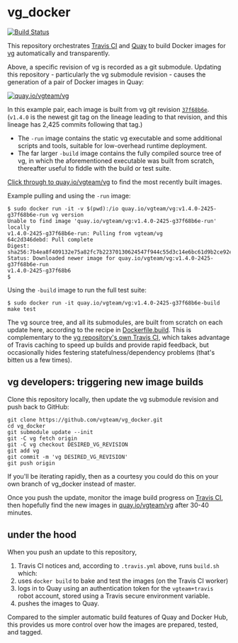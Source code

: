 # vg_docker

[![Build Status](https://travis-ci.org/vgteam/vg_docker.svg?branch=master)](https://travis-ci.org/vgteam/vg_docker)

This repository orchestrates [Travis CI](https://travis-ci.org/vgteam/vg_docker) and [Quay](https://quay.io/repository/vgteam/vg?tab=tags) to build Docker images for [vg](https://github.com/vgteam/vg) automatically and transparently.

Above, a specific revision of vg is recorded as a git submodule. Updating this repository - particularly the vg submodule revision - causes the generation of a pair of Docker images in Quay:

[![quay.io/vgteam/vg](https://pbs.twimg.com/media/C62UiihUwAE99R3.jpg:large)](https://quay.io/repository/vgteam/vg?tab=tags)

In this example pair, each image is built from vg git revision [`37f68b6e`](https://github.com/vgteam/vg/commit/37f68b6e0852e9931d54b3082060dd32748b78da). (`v1.4.0` is the newest git tag on the lineage leading to that revision, and this lineage has 2,425 commits following that tag.)
* The `-run` image contains the static vg executable and some additional scripts and tools, suitable for low-overhead runtime deployment.
* The far larger `-build` image contains the fully compiled source tree of vg, in which the aforementioned executable was built from scratch, thereafter useful to fiddle with the build or test suite.

[Click through to quay.io/vgteam/vg](https://quay.io/repository/vgteam/vg?tab=tags) to find the most recently built images.

Example pulling and using the `-run` image:

```
$ sudo docker run -it -v $(pwd):/io quay.io/vgteam/vg:v1.4.0-2425-g37f68b6e-run vg version
Unable to find image 'quay.io/vgteam/vg:v1.4.0-2425-g37f68b6e-run' locally
v1.4.0-2425-g37f68b6e-run: Pulling from vgteam/vg
64c2d346debd: Pull complete 
Digest: sha256:7b4ea8f409132e75a82fc7b22370130624547f944c55d3c14e6bc61d9b2ce92e
Status: Downloaded newer image for quay.io/vgteam/vg:v1.4.0-2425-g37f68b6e-run
v1.4.0-2425-g37f68b6
$
```

Using the `-build` image to run the full test suite:

```
$ sudo docker run -it quay.io/vgteam/vg:v1.4.0-2425-g37f68b6e-build make test
```

The vg source tree, and all its submodules, are built from scratch on each update here, according to the recipe in [Dockerfile.build](https://github.com/vgteam/vg_docker/blob/master/Dockerfile.build). This is complementary to the [vg repository's own Travis CI](https://travis-ci.org/vgteam/vg), which takes advantage of Travis caching to speed up builds and provide rapid feedback, but occasionally hides festering statefulness/dependency problems (that's bitten us a few times).

## vg developers: triggering new image builds

Clone this repository locally, then update the vg submodule revision and push back to GitHub:

```
git clone https://github.com/vgteam/vg_docker.git
cd vg_docker
git submodule update --init
git -C vg fetch origin
git -C vg checkout DESIRED_VG_REVISION
git add vg
git commit -m 'vg DESIRED_VG_REVISION'
git push origin
```

If you'll be iterating rapidly, then as a courtesy you could do this on your own branch of vg_docker instead of master.

Once you push the update, monitor the image build progress on [Travis CI](https://travis-ci.org/vgteam/vg_docker), then hopefully find the new images in [quay.io/vgteam/vg](https://quay.io/repository/vgteam/vg?tab=tags) after 30-40 minutes.

## under the hood

When you push an update to this repository,

1. Travis CI notices and, according to `.travis.yml` above, runs `build.sh` which:
1. uses `docker build` to bake and test the images (on the Travis CI worker)
1. logs in to Quay using an authentication token for the `vgteam+travis` robot account, stored using a Travis secure environment variable.
1. pushes the images to Quay.

Compared to the simpler automatic build features of Quay and Docker Hub, this provides us more control over how the images are prepared, tested, and tagged.
